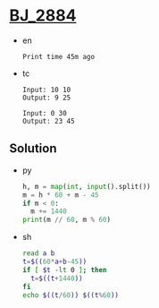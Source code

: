 # [BJ_2884](https://acmicpc.net/problem/2884)

* en

  ```en
  Print time 45m ago
  ```

* tc

  ```tc
  Input: 10 10
  Output: 9 25

  Input: 0 30
  Output: 23 45
  ```

## Solution

* py

  ```py
  h, m = map(int, input().split())
  m = h * 60 + m - 45
  if m < 0:
    m += 1440
  print(m // 60, m % 60)
  ```

* sh

  ```sh
  read a b
  t=$((60*a+b-45))
  if [ $t -lt 0 ]; then
    t=$((t+1440))
  fi
  echo $((t/60)) $((t%60))
  ```
